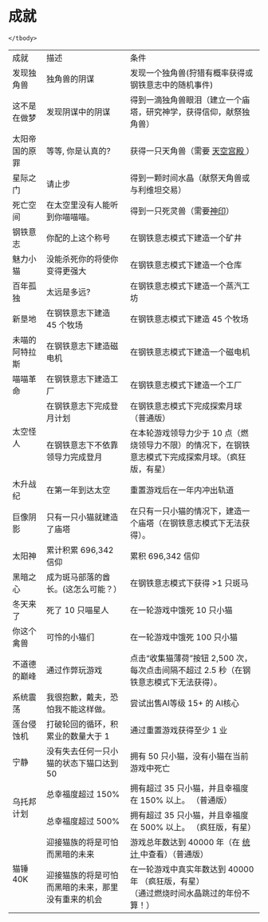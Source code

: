 # 成就
<table class="wikitable">
	<tbody>
		<tr>
			<td class="em" style="text-align: left; ">
						成就
			</td>
			<td class="em" style="text-align: left; ">
						描述
			</td>
			<td class="em" style="text-align: left; ">
						条件
			</td>
		</tr>
		<tr>
			<td style="text-align: left; ">
						发现独角兽
			</td>
			<td style="text-align: left; ">
						独角兽的阴谋
			</td>
			<td style="text-align: left; ">
						发现一个独角兽(狩猎有概率获得或钢铁意志中的随机事件)
			</td>
		</tr>
		<tr>
			<td style="text-align: left; ">
						这不是在做梦
			</td>
			<td style="text-align: left; ">
						发现阴谋中的阴谋
			</td>
			<td style="text-align: left; ">
						得到一滴独角兽眼泪（建立一个庙塔，研究神学，获得信仰，献祭独角兽）
			</td>
		</tr>
		<tr>
			<td style="text-align: left; ">
						太阳帝国的原罪
			</td>
			<td style="text-align: left; ">
						等等, 你是认真的?
			</td>
			<td style="text-align: left; ">
						获得一只天角兽（需要
				<a href="?file=001-猫咪百科/06-宗教/001-庙塔#天空宫殿">
							天空宫殿
				</a>
						）
			</td>
		</tr>
		<tr>
			<td style="text-align: left; ">
						星际之门
			</td>
			<td style="text-align: left; ">
						请止步
			</td>
			<td style="text-align: left; ">
						得到一颗时间水晶（献祭天角兽或与利维坦交易）
			</td>
		</tr>
		<tr>
			<td style="text-align: left; ">
						死亡空间
			</td>
			<td style="text-align: left; ">
						在太空里没有人能听到你喵喵喵。
			</td>
			<td style="text-align: left; ">
						得到一只死灵兽（需要<a href="?file=001-猫咪百科/06-宗教/001-庙塔#神印">神印</a>）
			</td>
		</tr>
		<tr>
			<td style="text-align: left; ">
						钢铁意志
			</td>
			<td style="text-align: left; ">
						你配的上这个称号
			</td>
			<td style="text-align: left; ">
						在钢铁意志模式下建造一个矿井
			</td>
		</tr>
		<tr>
			<td style="text-align: left; ">
						魅力小猫
			</td>
			<td style="text-align: left; ">
						没能杀死你的将使你变得更强大
			</td>
			<td style="text-align: left; ">
						在钢铁意志模式下建造一个仓库
			</td>
		</tr>
		<tr>
			<td style="text-align: left; ">
						百年孤独
			</td>
			<td style="text-align: left; ">
						太远是多远?
			</td>
			<td style="text-align: left; ">
						在钢铁意志模式下建造一个蒸汽工坊
			</td>
		</tr>
		<tr>
			<td style="text-align: left; ">
						新垦地
			</td>
			<td style="text-align: left; ">
						在钢铁意志下建造 45 个牧场
			</td>
			<td style="text-align: left; ">
						在钢铁意志模式下建造 45 个牧场
			</td>
		</tr>
		<tr>
			<td style="text-align: left; ">
						未喵的阿特拉斯
			</td>
			<td style="text-align: left; ">
						在钢铁意志下建造磁电机
			</td>
			<td style="text-align: left; ">
						在钢铁意志模式下建造一个磁电机
			</td>
		</tr>
		<tr>
			<td style="text-align: left; ">
						喵喵革命
			</td>
			<td style="text-align: left; ">
						在钢铁意志下建造工厂
			</td>
			<td style="text-align: left; ">
						在钢铁意志模式下建造一个工厂
			</td>
		</tr>
		<tr>
			<td rowspan="2" style="text-align: left; ">
						太空怪人
			</td>
			<td style="text-align: left; ">
						在钢铁意志下完成登月计划
			</td>
			<td style="text-align: left; ">
						在钢铁意志模式下完成探索月球（普通版）
			</td>
		</tr>
		<tr>
			<td style="text-align: left; ">
						在钢铁意志下不依靠领导力完成登月
			</td>
			<td style="text-align: left; ">
						在本轮游戏领导力少于 10 点（燃烧领导力不限）的情况下，在钢铁意志模式下完成探索月球。（疯狂版，有星）
			</td>
		</tr>
		<tr>
			<td style="text-align: left; ">
						木升战纪
			</td>
			<td style="text-align: left; ">
						在第一年到达太空
			</td>
			<td style="text-align: left; ">
						重置游戏后在一年内冲出轨道
			</td>
		</tr>
		<tr>
			<td style="text-align: left; ">
						巨像阴影
			</td>
			<td style="text-align: left; ">
						只有一只小猫就建造了庙塔
			</td>
			<td style="text-align: left; ">
						在只有一只小猫的情况下，建造一个庙塔（在钢铁意志模式下无法获得）。
			</td>
		</tr>
		<tr>
			<td style="text-align: left; ">
						太阳神
			</td>
			<td style="text-align: left; ">
						累计积累 696,342 信仰
			</td>
			<td style="text-align: left; ">
						累积 696,342 信仰
			</td>
		</tr>
		<tr>
			<td style="text-align: left; ">
						黑暗之心
			</td>
			<td style="text-align: left; ">
						成为斑马部落的酋长。(这怎么可能？）
			</td>
			<td style="text-align: left; ">
						在钢铁意志模式下获得 >1 只斑马
			</td>
		</tr>
		<tr>
			<td style="text-align: left; ">
						冬天来了
			</td>
			<td style="text-align: left; ">
						死了 10 只喵星人
			</td>
			<td style="text-align: left; ">
						在一轮游戏中饿死 10 只小猫
			</td>
		</tr>
		<tr>
			<td style="text-align: left; ">
						你这个禽兽
			</td>
			<td style="text-align: left; ">
						可怜的小猫们
			</td>
			<td style="text-align: left; ">
						在一轮游戏中饿死 100 只小猫
			</td>
		</tr>
		<tr>
			<td style="text-align: left; ">
						不道德的巅峰
			</td>
			<td style="text-align: left; ">
						通过作弊玩游戏
			</td>
			<td style="text-align: left; ">
						点击“收集猫薄荷”按钮 2,500 次，每次点击间隔不超过 2.5 秒（在钢铁意志模式下无法获得）。
			</td>
		</tr>
		<tr>
			<td style="text-align: left; ">
						系统震荡
			</td>
			<td style="text-align: left; ">
						我很抱歉，戴夫，恐怕我不能这样做。
			</td>
			<td style="text-align: left; ">
						尝试出售AI等级 15+ 的 AI核心
			</td>
		</tr>
		<tr>
			<td style="text-align: left; ">
						莲台侵蚀机
			</td>
			<td style="text-align: left; ">
						打破轮回的循环，积累业的数量大于 1
			</td>
			<td style="text-align: left; ">
						通过重置游戏获得至少 1 业
			</td>
		</tr>
		<tr>
			<td style="text-align: left; ">
						宁静
			</td>
			<td style="text-align: left; ">
						没有失去任何一只小猫的状态下猫口达到 50
			</td>
			<td style="text-align: left; ">
						拥有 50 只小猫，没有小猫在当前游戏中死亡
			</td>
		</tr>
		<tr>
			<td rowspan="2" style="text-align: left; ">
						乌托邦计划
			</td>
			<td style="text-align: left; ">
						总幸福度超过 150%
			</td>
			<td style="text-align: left; ">
						拥有超过 35 只小猫，并且幸福度在 150% 以上。
						（普通版）
			</td>
		</tr>
		<tr>
			<td style="text-align: left; ">
						总幸福度超过 500%
			</td>
			<td style="text-align: left; ">
						拥有超过 35 只小猫，并且幸福度在 500% 以上。
						（疯狂版，有星）
			</td>
		</tr>
		<tr>
			<td rowspan="2" style="text-align: left; ">
						猫锤 40K
			</td>
			<td style="text-align: left; ">
						迎接猫族的将是可怕而黑暗的未来
			</td>
			<td style="text-align: left; ">
						游戏总年数达到 40000 年（在
				<a href="?file=001-猫咪百科/10-统计">
							统计
				</a>
						中查看）（普通版）
			</td>
		</tr>
		<tr>
			<td style="text-align: left; ">
					迎接猫族的将是可怕而黑暗的未来，那里没有重来的机会
			</td>
			<td style="text-align: left; ">
						在一轮游戏中真实年数达到 40000 年
						（疯狂版，有星）
				<br style="clear:both">
						（通过燃烧时间水晶跳过的年份不算！）
			</td>
		</tr>
	
	</tbody>
</table>
